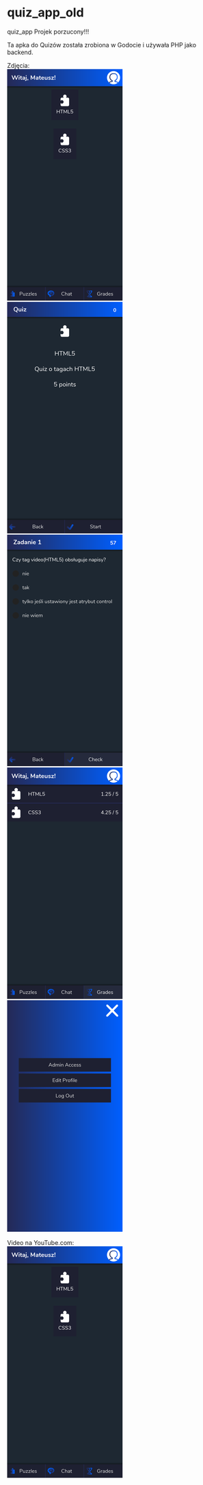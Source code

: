 # quiz_app_old
quiz_app
Projek porzucony!!!

Ta apka do Quizów została zrobiona w Godocie i używała PHP jako backend.

Zdjęcia:<br>
[![sample screenshot](README_assets/screenshot-s01.png)](README_assets/screenshot01.png)
[![sample screenshot](README_assets/screenshot-s02.png)](README_assets/screenshot02.png)
[![sample screenshot](README_assets/screenshot-s03.png)](README_assets/screenshot03.png)
[![sample screenshot](README_assets/screenshot-s04.png)](README_assets/screenshot04.png)
[![sample screenshot](README_assets/screenshot-s05.png)](README_assets/screenshot05.png)

Video na YouTube.com:
<br>
[![sample screenshot](README_assets/screenshot-s01.png)](https://youtu.be/sHNLZ00eUiY)

